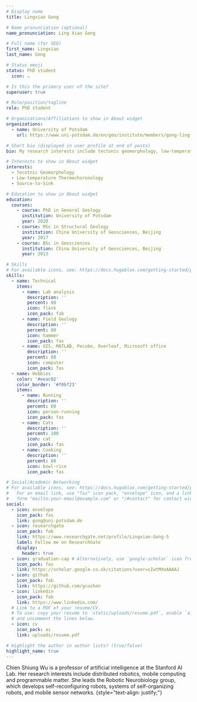 ```yaml
---
# Display name
title: Lingxiao Gong

# Name pronunciation (optional)
name_pronunciation: Ling Xiao Gong

# Full name (for SEO)
first_name: Lingxiao
last_name: Gong

# Status emoji
status: PhD student
  icon: ☕️

# Is this the primary user of the site?
superuser: true

# Role/position/tagline
role: PhD student 

# Organizations/Affiliations to show in About widget
organizations:
  - name: University of Potsdam
    url: https://www.uni-potsdam.de/en/geo/institute/members/gong-ling-xiao

# Short bio (displayed in user profile at end of posts)
bio: My research interests include tectonic geomorphology, low-temperature thermochronology, and tectonics.

# Interests to show in About widget
interests:
  - Tecotnic Geomorphology
  - Low-temperature Thermochoronology
  - Source-to-Sink

# Education to show in About widget
education:
  courses:
    - course: PhD in General Geology
      institution: University of Potsdam
      year: 2020
    - course: MSc in Structural Geology
      institution: China University of Geosciences, Beijing
      year: 2017
    - course: BSc in Geosciences
      institution: China University of Geosciences, Beijing
      year: 2013

# Skills
# For available icons, see: https://docs.hugoblox.com/getting-started/page-builder/#icons
skills:
  - name: Technical
    items:
      - name: Lab analysis
        description: ''
        percent: 80
        icon: flask
        icon_pack: fab
      - name: Field Geology
        description: ''
        percent: 80
        icon: hammer
        icon_pack: fas
      - name: GIS, MATLAB, Pecube, Overleaf, Microsoft office
        description: ''
        percent: 80
        icon: computer
        icon_pack: fas
  - name: Hobbies
    color: '#eeac02'
    color_border: '#f0bf23'
    items:
      - name: Running
        description: ''
        percent: 60
        icon: person-running
        icon_pack: fas
      - name: Cats
        description: ''
        percent: 100
        icon: cat
        icon_pack: fas
      - name: Cooking
        description: ''
        percent: 80
        icon: bowl-rice
        icon_pack: fas

# Social/Academic Networking
# For available icons, see: https://docs.hugoblox.com/getting-started/page-builder/#icons
#   For an email link, use "fas" icon pack, "envelope" icon, and a link in the
#   form "mailto:your-email@example.com" or "/#contact" for contact widget.
social:
  - icon: envelope
    icon_pack: fas
    link: gong@uni-potsdam.de
  - icon: researchgate
    icon_pack: fab
    link: https://www.researchgate.net/profile/Lingxiao-Gong-5
    label: Follow me on ResearchGate
    display:
      header: true
  - icon: graduation-cap # Alternatively, use `google-scholar` icon from `ai` icon pack
    icon_pack: fas
    link: https://scholar.google.co.uk/citations?user=sIwtMXoAAAAJ
  - icon: github
    icon_pack: fab
    link: https://github.com/gcushen
  - icon: linkedin
    icon_pack: fab
    link: https://www.linkedin.com/
  # Link to a PDF of your resume/CV.
  # To use: copy your resume to `static/uploads/resume.pdf`, enable `ai` icons in `params.yaml`,
  # and uncomment the lines below.
  - icon: cv
    icon_pack: ai
    link: uploads/resume.pdf

# Highlight the author in author lists? (true/false)
highlight_name: true
---
```


Chien Shiung Wu is a professor of artificial intelligence at the Stanford AI Lab. Her research interests include distributed robotics, mobile computing and programmable matter. She leads the Robotic Neurobiology group, which develops self-reconfiguring robots, systems of self-organizing robots, and mobile sensor networks.
{style="text-align: justify;"}
